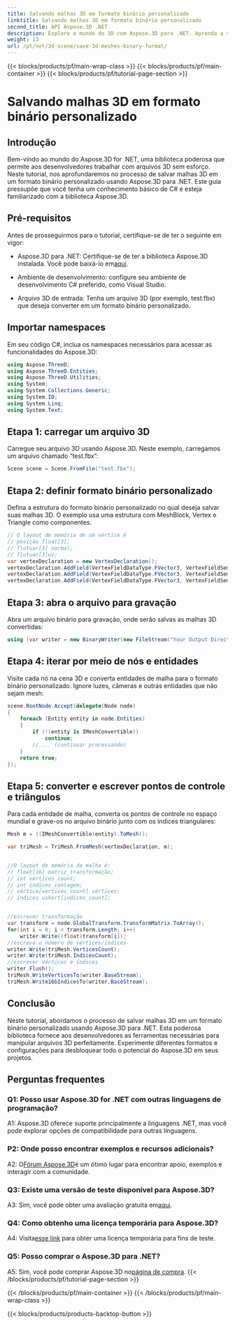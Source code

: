 ```yaml
---
title: Salvando malhas 3D em formato binário personalizado
linktitle: Salvando malhas 3D em formato binário personalizado
second_title: API Aspose.3D .NET
description: Explore o mundo do 3D com Aspose.3D para .NET. Aprenda a salvar malhas em formato binário personalizado.
weight: 13
url: /pt/net/3d-scene/save-3d-meshes-binary-format/
---
```


{{< blocks/products/pf/main-wrap-class >}}
{{< blocks/products/pf/main-container >}}
{{< blocks/products/pf/tutorial-page-section >}}

# Salvando malhas 3D em formato binário personalizado

## Introdução

Bem-vindo ao mundo do Aspose.3D for .NET, uma biblioteca poderosa que permite aos desenvolvedores trabalhar com arquivos 3D sem esforço. Neste tutorial, nos aprofundaremos no processo de salvar malhas 3D em um formato binário personalizado usando Aspose.3D para .NET. Este guia pressupõe que você tenha um conhecimento básico de C# e esteja familiarizado com a biblioteca Aspose.3D.

## Pré-requisitos

Antes de prosseguirmos para o tutorial, certifique-se de ter o seguinte em vigor:

-  Aspose.3D para .NET: Certifique-se de ter a biblioteca Aspose.3D instalada. Você pode baixá-lo em[aqui](https://releases.aspose.com/3d/net/).

- Ambiente de desenvolvimento: configure seu ambiente de desenvolvimento C# preferido, como Visual Studio.

- Arquivo 3D de entrada: Tenha um arquivo 3D (por exemplo, test.fbx) que deseja converter em um formato binário personalizado.

## Importar namespaces

Em seu código C#, inclua os namespaces necessários para acessar as funcionalidades do Aspose.3D:

```csharp
using Aspose.ThreeD;
using Aspose.ThreeD.Entities;
using Aspose.ThreeD.Utilities;
using System;
using System.Collections.Generic;
using System.IO;
using System.Linq;
using System.Text;
```

## Etapa 1: carregar um arquivo 3D

Carregue seu arquivo 3D usando Aspose.3D. Neste exemplo, carregamos um arquivo chamado “test.fbx”:

```csharp
Scene scene = Scene.FromFile("test.fbx");
```

## Etapa 2: definir formato binário personalizado

Defina a estrutura do formato binário personalizado no qual deseja salvar suas malhas 3D. O exemplo usa uma estrutura com MeshBlock, Vertex e Triangle como componentes.

```csharp
// O layout de memória de um vértice é
// posição float[3];
// flutuar[3] normal;
// flutuar[3]uv;
var vertexDeclaration = new VertexDeclaration();
vertexDeclaration.AddField(VertexFieldDataType.FVector3, VertexFieldSemantic.Position);
vertexDeclaration.AddField(VertexFieldDataType.FVector3, VertexFieldSemantic.Normal);
vertexDeclaration.AddField(VertexFieldDataType.FVector3, VertexFieldSemantic.UV);

```

## Etapa 3: abra o arquivo para gravação

Abra um arquivo binário para gravação, onde serão salvas as malhas 3D convertidas:

```csharp
using (var writer = new BinaryWriter(new FileStream("Your Output Directory" + "Save3DMeshesInCustomBinaryFormat_out", FileMode.Create, FileAccess.Write)))
```

## Etapa 4: iterar por meio de nós e entidades

Visite cada nó na cena 3D e converta entidades de malha para o formato binário personalizado. Ignore luzes, câmeras e outras entidades que não sejam mesh:

```csharp
scene.RootNode.Accept(delegate(Node node)
{
    foreach (Entity entity in node.Entities)
    {
        if (!(entity is IMeshConvertible))
            continue;
        // ... (continuar processando)
    }
    return true;
});
```

## Etapa 5: converter e escrever pontos de controle e triângulos

Para cada entidade de malha, converta os pontos de controle no espaço mundial e grave-os no arquivo binário junto com os índices triangulares:

```csharp
Mesh m = ((IMeshConvertible)entity).ToMesh();

var triMesh = TriMesh.FromMesh(vertexDeclaration, m);


//O layout de memória da malha é:
// float[16] matriz_transformação;
// int vértices_count;
// int índices_contagem;
// vértice[vertices_count] vértices;
// índices ushort[indices_count];


//escrever transformação
var transform = node.GlobalTransform.TransformMatrix.ToArray();
for(int i = 0; i < transform.Length; i++)
    writer.Write((float)transform[i]);
//escreva o número de vértices/índices
writer.Write(triMesh.VerticesCount);
writer.Write(triMesh.IndicesCount);
//escrever vértices e índices
writer.Flush();
triMesh.WriteVerticesTo(writer.BaseStream);
triMesh.Write16bIndicesTo(writer.BaseStream);

```

## Conclusão

Neste tutorial, abordamos o processo de salvar malhas 3D em um formato binário personalizado usando Aspose.3D para .NET. Esta poderosa biblioteca fornece aos desenvolvedores as ferramentas necessárias para manipular arquivos 3D perfeitamente. Experimente diferentes formatos e configurações para desbloquear todo o potencial do Aspose.3D em seus projetos.

## Perguntas frequentes

### Q1: Posso usar Aspose.3D for .NET com outras linguagens de programação?

A1: Aspose.3D oferece suporte principalmente a linguagens .NET, mas você pode explorar opções de compatibilidade para outras linguagens.

### P2: Onde posso encontrar exemplos e recursos adicionais?

 A2: O[Fórum Aspose.3D](https://forum.aspose.com/c/3d/18)é um ótimo lugar para encontrar apoio, exemplos e interagir com a comunidade.

### Q3: Existe uma versão de teste disponível para Aspose.3D?

 A3: Sim, você pode obter uma avaliação gratuita em[aqui](https://releases.aspose.com/).

### Q4: Como obtenho uma licença temporária para Aspose.3D?

 A4: Visita[esse link](https://purchase.aspose.com/temporary-license/) para obter uma licença temporária para fins de teste.

### Q5: Posso comprar o Aspose.3D para .NET?

 A5: Sim, você pode comprar Aspose.3D no[página de compra](https://purchase.aspose.com/buy).
{{< /blocks/products/pf/tutorial-page-section >}}

{{< /blocks/products/pf/main-container >}}
{{< /blocks/products/pf/main-wrap-class >}}

{{< blocks/products/products-backtop-button >}}
